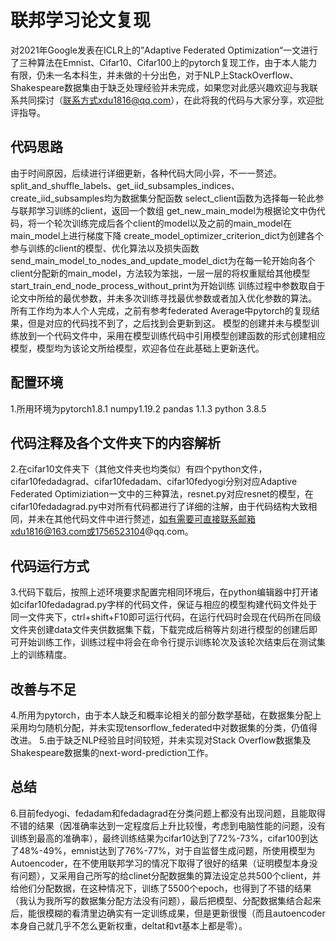 联邦学习论文复现
===
对2021年Google发表在ICLR上的”Adaptive Federated Optimization“一文进行了三种算法在Emnist、Cifar10、Cifar100上的pytorch复现工作，由于本人能力有限，仍未一名本科生，并未做的十分出色，对于NLP上StackOverflow、Shakespeare数据集由于缺乏处理经验并未完成，如果您对此感兴趣欢迎与我联系共同探讨（联系方式xdu1816@qq.com），在此将我的代码与大家分享，欢迎批评指导。

代码思路
----

由于时间原因，后续进行详细更新，各种代码大同小异，不一一赘述。
split_and_shuffle_labels、get_iid_subsamples_indices、create_iid_subsamples均为数据集分配函数
select_client函数为选择每一轮此参与联邦学习训练的client，返回一个数组
get_new_main_model为根据论文中伪代码，将一个轮次训练完成后各个client的model以及之前的main_model在main_model上进行梯度下降
create_model_optimizer_criterion_dict为创建各个参与训练的client的模型、优化算法以及损失函数
send_main_model_to_nodes_and_update_model_dict为在每一轮开始向各个client分配新的main_model，方法较为笨拙，一层一层的将权重赋给其他模型
start_train_end_node_process_without_print为开始训练
训练过程中参数取自于论文中所给的最优参数，并未多次训练寻找最优参数或者加入优化参数的算法。
所有工作均为本人个人完成，之前有参考federated Average中pytorch的复现结果，但是对应的代码找不到了，之后找到会更新到这。
模型的创建并未与模型训练放到一个代码文件中，采用在模型训练代码中引用模型创建函数的形式创建相应模型，模型均为该论文所给模型，欢迎各位在此基础上更新迭代。

配置环境
----
1.所用环境为pytorch1.8.1 numpy1.19.2 pandas 1.1.3 python 3.8.5

代码注释及各个文件夹下的内容解析
----
2.在cifar10文件夹下（其他文件夹也均类似）有四个python文件，cifar10fedadagrad、cifar10fedadam、cifar10fedyogi分别对应Adaptive Federated Optimiziation一文中的三种算法，resnet.py对应resnet的模型，在cifar10fedadagrad.py中对所有代码都进行了详细的注解，由于代码结构大致相同，并未在其他代码文件中进行赘述，如有需要可直接联系邮箱xdu1816@163.com或1756523104@qq.com。

代码运行方式
----
3.代码下载后，按照上述环境要求配置完相同环境后，在python编辑器中打开诸如cifar10fedadagrad.py字样的代码文件，保证与相应的模型构建代码文件处于同一文件夹下，ctrl+shift+F10即可运行代码，在运行代码时会现在代码所在同级文件夹创建data文件夹供数据集下载，下载完成后稍等片刻进行模型的创建后即可开始训练工作，训练过程中将会在命令行提示训练轮次及该轮次结束后在测试集上的训练精度。

改善与不足
----
4.所用为pytorch，由于本人缺乏和概率论相关的部分数学基础，在数据集分配上采用均匀随机分配，并未实现tensorflow_federated中对数据集的分类，仍值得改进。
5.由于缺乏NLP经验且时间较短，并未实现对Stack Overflow数据集及Shakespeare数据集的next-word-prediction工作。

总结
----
6.目前fedyogi、fedadam和fedadagrad在分类问题上都没有出现问题，且能取得不错的结果（因准确率达到一定程度后上升比较慢，考虑到电脑性能的问题，没有训练到最高的准确率），最终训练结果为cifar10达到了72%-73%，cifar100到达了48%-49%，emnist达到了76%-77%，对于自监督生成问题，所使用模型为Autoencoder，在不使用联邦学习的情况下取得了很好的结果（证明模型本身没有问题），又采用自己所写的给clinet分配数据集的算法设定总共500个client，并给他们分配数据，在这种情况下，训练了5500个epoch，也得到了不错的结果（我认为我所写的数据集分配方法没有问题），最后把模型、分配数据集结合起来后，能很模糊的看清里边确实有一定训练成果，但是更新很慢（而且autoencoder本身自己就几乎不怎么更新权重，deltat和vt基本上都是零）。
